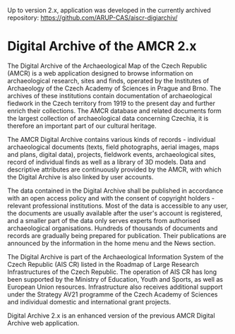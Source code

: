 Up to version 2.x, application was developed in the currently archived repository: https://github.com/ARUP-CAS/aiscr-digiarchiv/

# Digital Archive of the AMCR 2.x
The Digital Archive of the Archaeological Map of the Czech Republic (AMCR) is a web application designed to browse information on archaeological research, sites and finds, operated by the Institutes of Archaeology of the Czech Academy of Sciences in Prague and Brno. The archives of these institutions contain documentation of archaeological fiedwork in the Czech territory from 1919 to the present day and further enrich their collections. The AMCR database and related documents form the largest collection of archaeological data concerning Czechia, it is therefore an important part of our cultural heritage.

The AMCR Digital Archive contains various kinds of records - individual archaeological documents (texts, field photographs, aerial images, maps and plans, digital data), projects, fieldwork events, archaeological sites, record of individual finds as well as a library of 3D models. Data and descriptive attributes are continuously provided by the AMCR, with which the Digital Archive is also linked by user accounts.

The data contained in the Digital Archive shall be published in accordance with an open access policy and with the consent of copyright holders - relevant professional institutions. Most of the data is accessible to any user, the documents are usually available after the user's account is registered, and a smaller part of the data only serves experts from authorised archaeological organisations. Hundreds of thousands of documents and records are gradually being prepared for publication. Their publications are announced by the information in the home menu and the News section.

The Digital Archive is part of the Archaeological Information System of the Czech Republic (AIS CR) listed in the Roadmap of Large Research Infrastructures of the Czech Republic. The operation of AIS CR has long been supported by the Ministry of Education, Youth and Sports, as well as European Union resources. Infrastructure also receives additional support under the Strategy AV21 programme of the Czech Academy of Sciences and individual domestic and international grant projects.

Digital Archive 2.x is an enhanced version of the previous AMCR Digital Archive web application.

